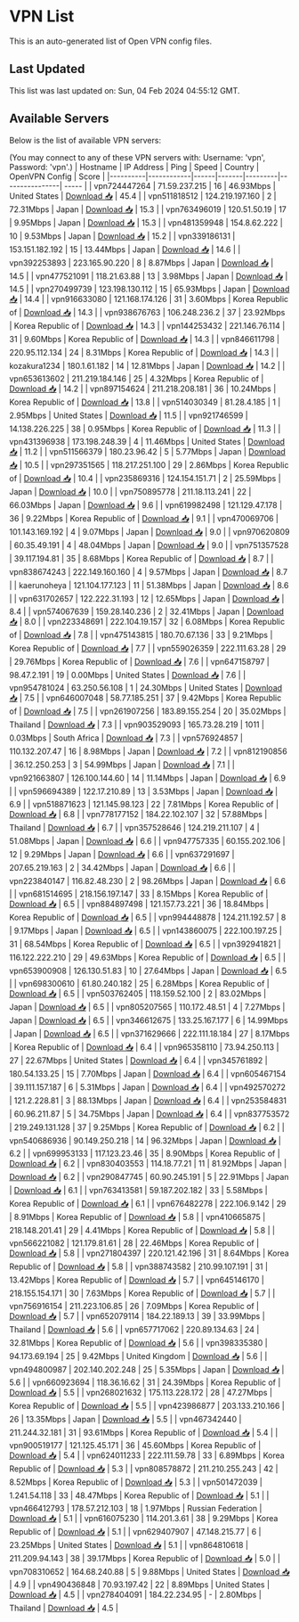 # VPN List

This is an auto-generated list of Open VPN config files.

## Last Updated

This list was last updated on: Sun, 04 Feb 2024 04:55:12 GMT.

## Available Servers

Below is the list of available VPN servers:

(You may connect to any of these VPN servers with: Username: 'vpn', Password: 'vpn'.)
| Hostname | IP Address | Ping | Speed | Country | OpenVPN Config | Score |
|----------|------------|------|-------|---------|----------------| ----- |
| vpn724447264 | 71.59.237.215 | 16 | 46.93Mbps | United States | [Download 📥](./configs/server_0_US.ovpn) | 45.4 |
| vpn511818512 | 124.219.197.160 | 2 | 72.31Mbps | Japan | [Download 📥](./configs/server_1_JP.ovpn) | 15.3 |
| vpn763496019 | 120.51.50.19 | 17 | 9.95Mbps | Japan | [Download 📥](./configs/server_2_JP.ovpn) | 15.3 |
| vpn481359948 | 154.8.62.222 | 10 | 9.53Mbps | Japan | [Download 📥](./configs/server_3_JP.ovpn) | 15.2 |
| vpn339186131 | 153.151.182.192 | 15 | 13.44Mbps | Japan | [Download 📥](./configs/server_4_JP.ovpn) | 14.6 |
| vpn392253893 | 223.165.90.220 | 8 | 8.87Mbps | Japan | [Download 📥](./configs/server_5_JP.ovpn) | 14.5 |
| vpn477521091 | 118.21.63.88 | 13 | 3.98Mbps | Japan | [Download 📥](./configs/server_6_JP.ovpn) | 14.5 |
| vpn270499739 | 123.198.130.112 | 15 | 65.93Mbps | Japan | [Download 📥](./configs/server_7_JP.ovpn) | 14.4 |
| vpn916633080 | 121.168.174.126 | 31 | 3.60Mbps | Korea Republic of | [Download 📥](./configs/server_8_KR.ovpn) | 14.3 |
| vpn938676763 | 106.248.236.2 | 37 | 23.92Mbps | Korea Republic of | [Download 📥](./configs/server_9_KR.ovpn) | 14.3 |
| vpn144253432 | 221.146.76.114 | 31 | 9.60Mbps | Korea Republic of | [Download 📥](./configs/server_10_KR.ovpn) | 14.3 |
| vpn846611798 | 220.95.112.134 | 24 | 8.31Mbps | Korea Republic of | [Download 📥](./configs/server_11_KR.ovpn) | 14.3 |
| kozakura1234 | 180.1.61.182 | 14 | 12.81Mbps | Japan | [Download 📥](./configs/server_12_JP.ovpn) | 14.2 |
| vpn653613602 | 211.219.184.146 | 25 | 4.32Mbps | Korea Republic of | [Download 📥](./configs/server_13_KR.ovpn) | 14.2 |
| vpn897154624 | 211.218.208.181 | 36 | 10.24Mbps | Korea Republic of | [Download 📥](./configs/server_14_KR.ovpn) | 13.8 |
| vpn514030349 | 81.28.4.185 | 1 | 2.95Mbps | United States | [Download 📥](./configs/server_15_US.ovpn) | 11.5 |
| vpn921746599 | 14.138.226.225 | 38 | 0.95Mbps | Korea Republic of | [Download 📥](./configs/server_16_KR.ovpn) | 11.3 |
| vpn431396938 | 173.198.248.39 | 4 | 11.46Mbps | United States | [Download 📥](./configs/server_17_US.ovpn) | 11.2 |
| vpn511566379 | 180.23.96.42 | 5 | 5.77Mbps | Japan | [Download 📥](./configs/server_18_JP.ovpn) | 10.5 |
| vpn297351565 | 118.217.251.100 | 29 | 2.86Mbps | Korea Republic of | [Download 📥](./configs/server_19_KR.ovpn) | 10.4 |
| vpn235869316 | 124.154.151.71 | 2 | 25.59Mbps | Japan | [Download 📥](./configs/server_20_JP.ovpn) | 10.0 |
| vpn750895778 | 211.18.113.241 | 22 | 66.03Mbps | Japan | [Download 📥](./configs/server_21_JP.ovpn) | 9.6 |
| vpn619982498 | 121.129.47.178 | 36 | 9.22Mbps | Korea Republic of | [Download 📥](./configs/server_22_KR.ovpn) | 9.1 |
| vpn470069706 | 101.143.169.192 | 4 | 9.07Mbps | Japan | [Download 📥](./configs/server_23_JP.ovpn) | 9.0 |
| vpn970620809 | 60.35.49.191 | 4 | 48.04Mbps | Japan | [Download 📥](./configs/server_24_JP.ovpn) | 9.0 |
| vpn751357528 | 39.117.194.81 | 35 | 8.68Mbps | Korea Republic of | [Download 📥](./configs/server_25_KR.ovpn) | 8.7 |
| vpn838674243 | 222.149.160.160 | 4 | 9.57Mbps | Japan | [Download 📥](./configs/server_26_JP.ovpn) | 8.7 |
| kaerunoheya | 121.104.177.123 | 11 | 51.38Mbps | Japan | [Download 📥](./configs/server_27_JP.ovpn) | 8.6 |
| vpn631702657 | 122.222.31.193 | 12 | 12.65Mbps | Japan | [Download 📥](./configs/server_28_JP.ovpn) | 8.4 |
| vpn574067639 | 159.28.140.236 | 2 | 32.41Mbps | Japan | [Download 📥](./configs/server_29_JP.ovpn) | 8.0 |
| vpn223348691 | 222.104.19.157 | 32 | 6.08Mbps | Korea Republic of | [Download 📥](./configs/server_30_KR.ovpn) | 7.8 |
| vpn475143815 | 180.70.67.136 | 33 | 9.21Mbps | Korea Republic of | [Download 📥](./configs/server_31_KR.ovpn) | 7.7 |
| vpn559026359 | 222.111.63.28 | 29 | 29.76Mbps | Korea Republic of | [Download 📥](./configs/server_32_KR.ovpn) | 7.6 |
| vpn647158797 | 98.47.2.191 | 19 | 0.00Mbps | United States | [Download 📥](./configs/server_33_US.ovpn) | 7.6 |
| vpn954781024 | 63.250.56.108 | 1 | 24.30Mbps | United States | [Download 📥](./configs/server_34_US.ovpn) | 7.5 |
| vpn646007048 | 58.77.185.251 | 37 | 9.42Mbps | Korea Republic of | [Download 📥](./configs/server_35_KR.ovpn) | 7.5 |
| vpn261907256 | 183.89.155.254 | 20 | 35.02Mbps | Thailand | [Download 📥](./configs/server_36_TH.ovpn) | 7.3 |
| vpn903529093 | 165.73.28.219 | 1011 | 0.03Mbps | South Africa | [Download 📥](./configs/server_37_ZA.ovpn) | 7.3 |
| vpn576924857 | 110.132.207.47 | 16 | 8.98Mbps | Japan | [Download 📥](./configs/server_38_JP.ovpn) | 7.2 |
| vpn812190856 | 36.12.250.253 | 3 | 54.99Mbps | Japan | [Download 📥](./configs/server_39_JP.ovpn) | 7.1 |
| vpn921663807 | 126.100.144.60 | 14 | 11.14Mbps | Japan | [Download 📥](./configs/server_40_JP.ovpn) | 6.9 |
| vpn596694389 | 122.17.210.89 | 13 | 3.53Mbps | Japan | [Download 📥](./configs/server_41_JP.ovpn) | 6.9 |
| vpn518871623 | 121.145.98.123 | 22 | 7.81Mbps | Korea Republic of | [Download 📥](./configs/server_42_KR.ovpn) | 6.8 |
| vpn778177152 | 184.22.102.107 | 32 | 57.88Mbps | Thailand | [Download 📥](./configs/server_43_TH.ovpn) | 6.7 |
| vpn357528646 | 124.219.211.107 | 4 | 51.08Mbps | Japan | [Download 📥](./configs/server_44_JP.ovpn) | 6.6 |
| vpn947757335 | 60.155.202.106 | 12 | 9.29Mbps | Japan | [Download 📥](./configs/server_45_JP.ovpn) | 6.6 |
| vpn637291697 | 207.65.219.163 | 2 | 34.42Mbps | Japan | [Download 📥](./configs/server_46_JP.ovpn) | 6.6 |
| vpn223840147 | 116.82.48.230 | 2 | 98.26Mbps | Japan | [Download 📥](./configs/server_47_JP.ovpn) | 6.6 |
| vpn681514695 | 218.156.197.147 | 33 | 8.15Mbps | Korea Republic of | [Download 📥](./configs/server_48_KR.ovpn) | 6.5 |
| vpn884897498 | 121.157.73.221 | 36 | 18.84Mbps | Korea Republic of | [Download 📥](./configs/server_49_KR.ovpn) | 6.5 |
| vpn994448878 | 124.211.192.57 | 8 | 9.17Mbps | Japan | [Download 📥](./configs/server_50_JP.ovpn) | 6.5 |
| vpn143860075 | 222.100.197.25 | 31 | 68.54Mbps | Korea Republic of | [Download 📥](./configs/server_51_KR.ovpn) | 6.5 |
| vpn392941821 | 116.122.222.210 | 29 | 49.63Mbps | Korea Republic of | [Download 📥](./configs/server_52_KR.ovpn) | 6.5 |
| vpn653900908 | 126.130.51.83 | 10 | 27.64Mbps | Japan | [Download 📥](./configs/server_53_JP.ovpn) | 6.5 |
| vpn698300610 | 61.80.240.182 | 25 | 6.28Mbps | Korea Republic of | [Download 📥](./configs/server_54_KR.ovpn) | 6.5 |
| vpn503762405 | 118.159.52.100 | 2 | 83.02Mbps | Japan | [Download 📥](./configs/server_55_JP.ovpn) | 6.5 |
| vpn805207565 | 110.172.48.51 | 4 | 7.27Mbps | Japan | [Download 📥](./configs/server_56_JP.ovpn) | 6.5 |
| vpn346612675 | 133.25.167.177 | 6 | 14.99Mbps | Japan | [Download 📥](./configs/server_57_JP.ovpn) | 6.5 |
| vpn371629666 | 222.111.18.184 | 27 | 8.17Mbps | Korea Republic of | [Download 📥](./configs/server_58_KR.ovpn) | 6.4 |
| vpn965358110 | 73.94.250.113 | 27 | 22.67Mbps | United States | [Download 📥](./configs/server_59_US.ovpn) | 6.4 |
| vpn345761892 | 180.54.133.25 | 15 | 7.70Mbps | Japan | [Download 📥](./configs/server_60_JP.ovpn) | 6.4 |
| vpn605467154 | 39.111.157.187 | 6 | 5.31Mbps | Japan | [Download 📥](./configs/server_61_JP.ovpn) | 6.4 |
| vpn492570272 | 121.2.228.81 | 3 | 88.13Mbps | Japan | [Download 📥](./configs/server_62_JP.ovpn) | 6.4 |
| vpn253584831 | 60.96.211.87 | 5 | 34.75Mbps | Japan | [Download 📥](./configs/server_63_JP.ovpn) | 6.4 |
| vpn837753572 | 219.249.131.128 | 37 | 9.25Mbps | Korea Republic of | [Download 📥](./configs/server_64_KR.ovpn) | 6.2 |
| vpn540686936 | 90.149.250.218 | 14 | 96.32Mbps | Japan | [Download 📥](./configs/server_65_JP.ovpn) | 6.2 |
| vpn699953133 | 117.123.23.46 | 35 | 8.90Mbps | Korea Republic of | [Download 📥](./configs/server_66_KR.ovpn) | 6.2 |
| vpn830403553 | 114.18.77.21 | 11 | 81.92Mbps | Japan | [Download 📥](./configs/server_67_JP.ovpn) | 6.2 |
| vpn290847745 | 60.90.245.191 | 5 | 22.91Mbps | Japan | [Download 📥](./configs/server_68_JP.ovpn) | 6.1 |
| vpn763413581 | 59.187.202.182 | 33 | 5.58Mbps | Korea Republic of | [Download 📥](./configs/server_69_KR.ovpn) | 6.1 |
| vpn676482278 | 222.106.9.142 | 29 | 8.91Mbps | Korea Republic of | [Download 📥](./configs/server_70_KR.ovpn) | 5.8 |
| vpn410665875 | 218.148.201.41 | 29 | 4.41Mbps | Korea Republic of | [Download 📥](./configs/server_71_KR.ovpn) | 5.8 |
| vpn566221082 | 121.179.81.61 | 28 | 22.46Mbps | Korea Republic of | [Download 📥](./configs/server_72_KR.ovpn) | 5.8 |
| vpn271804397 | 220.121.42.196 | 31 | 8.64Mbps | Korea Republic of | [Download 📥](./configs/server_73_KR.ovpn) | 5.8 |
| vpn388743582 | 210.99.107.191 | 31 | 13.42Mbps | Korea Republic of | [Download 📥](./configs/server_74_KR.ovpn) | 5.7 |
| vpn645146170 | 218.155.154.171 | 30 | 7.63Mbps | Korea Republic of | [Download 📥](./configs/server_75_KR.ovpn) | 5.7 |
| vpn756916154 | 211.223.106.85 | 26 | 7.09Mbps | Korea Republic of | [Download 📥](./configs/server_76_KR.ovpn) | 5.7 |
| vpn652079114 | 184.22.189.13 | 39 | 33.99Mbps | Thailand | [Download 📥](./configs/server_77_TH.ovpn) | 5.6 |
| vpn657717062 | 220.89.134.63 | 24 | 32.81Mbps | Korea Republic of | [Download 📥](./configs/server_78_KR.ovpn) | 5.6 |
| vpn398335380 | 94.173.69.194 | 25 | 9.42Mbps | United Kingdom | [Download 📥](./configs/server_79_GB.ovpn) | 5.6 |
| vpn494800987 | 202.140.202.248 | 25 | 5.35Mbps | Japan | [Download 📥](./configs/server_80_JP.ovpn) | 5.6 |
| vpn660923694 | 118.36.16.62 | 31 | 24.39Mbps | Korea Republic of | [Download 📥](./configs/server_81_KR.ovpn) | 5.5 |
| vpn268021632 | 175.113.228.172 | 28 | 47.27Mbps | Korea Republic of | [Download 📥](./configs/server_82_KR.ovpn) | 5.5 |
| vpn423986877 | 203.133.210.166 | 26 | 13.35Mbps | Japan | [Download 📥](./configs/server_83_JP.ovpn) | 5.5 |
| vpn467342440 | 211.244.32.181 | 31 | 93.61Mbps | Korea Republic of | [Download 📥](./configs/server_84_KR.ovpn) | 5.4 |
| vpn900519177 | 121.125.45.171 | 36 | 45.60Mbps | Korea Republic of | [Download 📥](./configs/server_85_KR.ovpn) | 5.4 |
| vpn624011233 | 222.111.59.78 | 33 | 6.89Mbps | Korea Republic of | [Download 📥](./configs/server_86_KR.ovpn) | 5.3 |
| vpn808578872 | 211.210.255.243 | 42 | 8.52Mbps | Korea Republic of | [Download 📥](./configs/server_87_KR.ovpn) | 5.3 |
| vpn501472039 | 1.241.54.118 | 33 | 48.47Mbps | Korea Republic of | [Download 📥](./configs/server_88_KR.ovpn) | 5.1 |
| vpn466412793 | 178.57.212.103 | 18 | 1.97Mbps | Russian Federation | [Download 📥](./configs/server_89_RU.ovpn) | 5.1 |
| vpn616075230 | 114.201.3.61 | 38 | 9.29Mbps | Korea Republic of | [Download 📥](./configs/server_90_KR.ovpn) | 5.1 |
| vpn629407907 | 47.148.215.77 | 6 | 23.25Mbps | United States | [Download 📥](./configs/server_91_US.ovpn) | 5.1 |
| vpn864810618 | 211.209.94.143 | 38 | 39.17Mbps | Korea Republic of | [Download 📥](./configs/server_92_KR.ovpn) | 5.0 |
| vpn708310652 | 164.68.240.88 | 5 | 9.88Mbps | United States | [Download 📥](./configs/server_93_US.ovpn) | 4.9 |
| vpn490436848 | 70.93.197.42 | 22 | 8.89Mbps | United States | [Download 📥](./configs/server_94_US.ovpn) | 4.5 |
| vpn278404091 | 184.22.234.95 | - | 2.80Mbps | Thailand | [Download 📥](./configs/server_95_TH.ovpn) | 4.5 |

